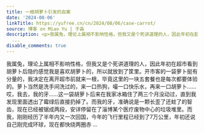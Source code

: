 ```yaml
---
title: 一根胡萝卜引发的血案
date: '2024-08-06'
linkTitle: https://yufree.cn/cn/2024/08/06/case-carrot/
source: 博客 on Miao Yu | 于淼
description: <p>我属兔，理论上属相不影响性格，但我又是个死讲道理的人，因此年初在超市看到胡萝卜后隐约感觉我是喜欢胡萝卜的，所以就放到了筐里。开市客的一袋萝卜挺有分量的，我决定在离开超市前就来一根，毕竟这里的一块五套餐也是每次都要体验的。萝卜当然是洗手间洗过的，来一口热狗，嘬一口快乐水，再来一口胡萝卜……哎，我去，我的牙……这一袋胡萝卜后来在我家冰箱住了两三个月没动过，直到我发现里面透出了霉绿后直接扔掉了。而我的牙，准确说是一颗长歪了还蛀了的智齿，现在已经被锯成两段，安详停留在了淄博某个医疗废物中心的垃圾堆里。而我，刚刚经历了半年内又一次回国，今年的飞行里程已经到了7万公里，年初还说自己刚完成环球，现在都快绕两圈赤
  ...
disable_comments: true
---
```

<p>我属兔，理论上属相不影响性格，但我又是个死讲道理的人，因此年初在超市看到胡萝卜后隐约感觉我是喜欢胡萝卜的，所以就放到了筐里。开市客的一袋萝卜挺有分量的，我决定在离开超市前就来一根，毕竟这里的一块五套餐也是每次都要体验的。萝卜当然是洗手间洗过的，来一口热狗，嘬一口快乐水，再来一口胡萝卜……哎，我去，我的牙……这一袋胡萝卜后来在我家冰箱住了两三个月没动过，直到我发现里面透出了霉绿后直接扔掉了。而我的牙，准确说是一颗长歪了还蛀了的智齿，现在已经被锯成两段，安详停留在了淄博某个医疗废物中心的垃圾堆里。而我，刚刚经历了半年内又一次回国，今年的飞行里程已经到了7万公里，年初还说自己刚完成环球，现在都快绕两圈赤 ...